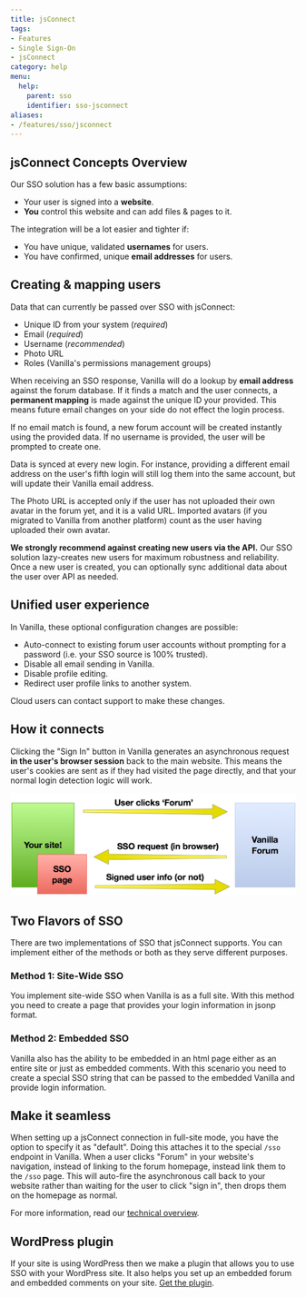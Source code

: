```yaml
---
title: jsConnect
tags:
- Features
- Single Sign-On
- jsConnect
category: help
menu:
  help:
    parent: sso
    identifier: sso-jsconnect
aliases:
- /features/sso/jsconnect
---
```

## jsConnect Concepts Overview

Our SSO solution has a few basic assumptions:

* Your user is signed into a **website**.
* **You** control this website and can add files & pages to it.

The integration will be a lot easier and tighter if:

* You have unique, validated **usernames** for users.
* You have confirmed, unique **email addresses** for users.

## Creating & mapping users

Data that can currently be passed over SSO with jsConnect:

* Unique ID from your system (*required*)
* Email (*required*)
* Username (*recommended*)
* Photo URL
* Roles (Vanilla's permissions management groups)

When receiving an SSO response, Vanilla will do a lookup by **email address** against the forum database. If it finds a match and the user connects, a **permanent mapping** is made against the unique ID your provided. This means future email changes on your side do not effect the login process.

If no email match is found, a new forum account will be created instantly using the provided data. If no username is provided, the user will be prompted to create one.

Data is synced at every new login. For instance, providing a different email address on the user's fifth login will still log them into the same account, but will update their Vanilla email address.

The Photo URL is accepted only if the user has not uploaded their own avatar in the forum yet, and it is a valid URL. Imported avatars (if you migrated to Vanilla from another platform) count as the user having uploaded their own avatar.

**We strongly recommend against creating new users via the API.** Our SSO solution lazy-creates new users for maximum robustness and reliability. Once a new user is created, you can optionally sync additional data about the user over API as needed.

## Unified user experience

In Vanilla, these optional configuration changes are possible:

* Auto-connect to existing forum user accounts without prompting for a password (i.e. your SSO source is 100% trusted).
* Disable all email sending in Vanilla.
* Disable profile editing.
* Redirect user profile links to another system.

Cloud users can contact support to make these changes.

## How it connects

Clicking the "Sign In" button in Vanilla generates an asynchronous request **in the user's browser session** back to the main website. This means the user's cookies are sent as if they had visited the page directly, and that your normal login detection logic will work.

![](/img/help/features/sso/jsconnect-overview.png)

## Two Flavors of SSO
There are two implementations of SSO that jsConnect supports. You can implement either of the methods or both as they serve different purposes.

### Method 1: Site-Wide SSO
You implement site-wide SSO when Vanilla is as a full site. With this method you need to create a page that provides your login information in jsonp format.

### Method 2: Embedded SSO
Vanilla also has the ability to be embedded in an html page either as an entire site or just as embedded comments. With this scenario you need to create a special SSO string that can be passed to the embedded Vanilla and provide login information.

## Make it seamless

When setting up a jsConnect connection in full-site mode, you have the option to specify it as "default". Doing this attaches it to the special `/sso` endpoint in Vanilla. When a user clicks "Forum" in your website's navigation, instead of linking to the forum homepage, instead link them to the `/sso` page. This will auto-fire the asynchronous call back to your website rather than waiting for the user to click "sign in", then drops them on the homepage as normal.

For more information, read our [technical overview](/help/features/sso/jsconnect/overview).

## WordPress plugin

If your site is using WordPress then we make a plugin that allows you to use SSO with your WordPress site. It also helps you set up an embedded forum and embedded comments on your site. <a href="https://wordpress.org/plugins/vanilla-forums/" target="_blank">Get the plugin</a>.

